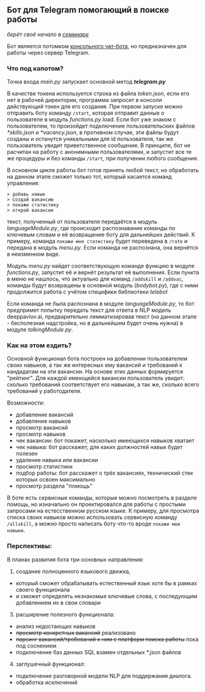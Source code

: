 ## Бот для Telegram помогающий в поиске работы
_берёт своё начало в [семинаре](https://github.com/AlexeyDmitrich/python_introduction/tree/master/seminar8/bot)_

Бот является потомком [консольного чат-бота](https://github.com/AlexeyDmitrich/python_introduction/blob/master/seminar7/homeTaskOptionalBot.py), но предназначен
для работы через сервер Telegram.

### Что под капотом?

Точка входа *main.py* запускает основной метод **_telegram.py_**

В качестве токена используется строка из файла *token.json*, если его нет в рабочей директории, программа запросит в консоли 
действующий токен для его создания. При первом запуске можно отправить боту команду `/start`, которая отправит данные о пользователе
в модуль *functions.py*.load. Если бот уже знаком с пользователем, то произойдет подключение пользовательских файлов *\*skills.json* и *\*vacancy.json*,
в противном случае, эти файлы будут созданы и останутся уникальными для id пользователя, так же пользователь увидит приветственное сообщение.
В принципе, бот не расчитан на работу с анонимными пользователями, и запустит все те же процедуры и без команды `/start`, при получении любого сообщения.

В основном цикле работы бот готов принять любой текст, но обработать на данном этапе сможет только тот, который касается команд управления:
```
> добавь навык
> Создай вакансию
> покажи статистику
> открой вакансии
```
текст, полученный от пользователя передаётся в модуль *languageModule.py*, где происходит распознавание команды по ключевым словам и её 
возвращение боту для дальнейших действий. 
К примеру, команда `покажи мне статистику` будет переведена в `/rate` и передана в модуль *menu.py*. 
Если команда не распознана, она вернётся в неизменном виде.

Модуль *menu.py* найдет соответствующую команде функцию в модуле *functions.py*, запустит её и вернёт результат её выполнения. 
Если пункта в меню не нашлось, что актуально для команд `/addskill` и `/addvac`, команды будут возвращены в основной модуль (*bodybot.py*), где с ними 
продолжится работа с учётом специфики библиотеки *telebot*

Если команда не была распознана в модуле *languageModule.py*, то бот предпримет попытку передать текст для ответа в NLP модель deeppavlov.ai, 
предварительно лемматизировав текст (на данном этапе - бесполезная надстройка, но в дальнейшем будет очень нужна) в модуле *talkingModule.py*.

### Как на этом ездить?

Основной функционал бота построен на добавлении пользователем своих навыков, а так же интересных ему вакансий и требований к кандидатам на эти вакансии.
На основе этих данных формируется "рейтинг". Для каждой имеющейся вакансии пользователь увидит: сколько требований соответствует его навыкам, а так же, 
сколько всего требований у работодателя. 

Возможности: 
- добавление вакансий
- добавление навыков
- просмотр вакансий
- просмотр навыков
- чек вакансии: бот покажет, насколько имеющихся навыков хватает
- чек навыка: бот расскажет, для каких должностей навык будет полезен
- удаление навыка или вакансии
- просмотр статистики
- подбор работы: бот расскажет о трёх вакансиях, технический стек которых освоен максимально
- просмотр раздела "помощь"

В боте есть сервисные команды, которые можно посмотреть в разделе помощь, но изначально он проектировался для работы с простыми запросами на естесственном 
русском языке. К примеру, для просмотра списка своих навыков можно использовать сервисную команду `/allskill`, а можно просто написать боту 
что-то вроде `покажи мои навыки`. 

### Перспективы:

В планах развития бота три основных направления:
1. создание полноценного языкового движка,
  - который сможет обрабатывать естественный язык хотя бы в рамках своего функционала
  - и сможет определять незнакомые ключевые слова, с последующим добавлением их в свои словари
3. расширение полезного функционала: 
  - анализ недостающих навыков
  - ~~просмотр конкретных вакансий~~ реализовано
  - ~~парсинг вакансий/требований к ним с платформ поиска работы~~ пока под соснением
  - подключение баз данных SQL взамен отдельных *.json файлов
4. заглушечный функционал: 
  - подключение разговорной модели NLP для поддержания диалога.
  - обработка исключений
